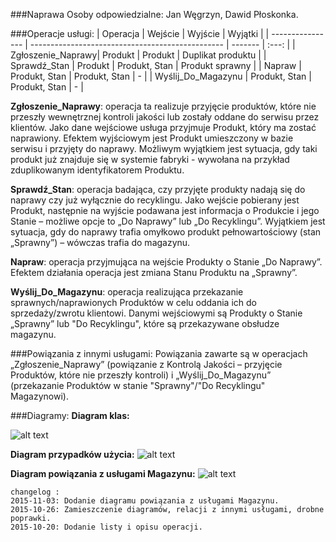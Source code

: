 ###Naprawa
Osoby odpowiedzialne: Jan Węgrzyn, Dawid Płoskonka.

###Operacje usługi:
| Operacja           | Wejście                                          | Wyjście   | Wyjątki |
| ---------------- | ------------------------------------------------ | -------   | :---: |
| Zgłoszenie_Naprawy| Produkt | Produkt     |  Duplikat produktu     |
| Sprawdź_Stan | Produkt | Produkt, Stan    | Produkt sprawny |
| Napraw  | Produkt, Stan | Produkt, Stan    | -      |
| Wyślij_Do_Magazynu  | Produkt, Stan | Produkt, Stan    | -      |


**Zgłoszenie_Naprawy**: operacja ta realizuje przyjęcie produktów, które nie przeszły wewnętrznej kontroli jakości lub zostały oddane do serwisu przez klientów. Jako dane wejściowe usługa przyjmuje Produkt, który ma zostać naprawiony. Efektem wyjściowym jest Produkt umieszczony w bazie serwisu i przyjęty do naprawy. Możliwym wyjątkiem jest sytuacja, gdy taki produkt już znajduje się w systemie fabryki - wywołana na przykład zduplikowanym identyfikatorem Produktu.

**Sprawdź_Stan**: operacja badająca, czy przyjęte produkty nadają się do naprawy czy już wyłącznie do recyklingu. Jako wejście pobierany jest Produkt, następnie na wyjście podawana jest informacja o Produkcie i jego Stanie – możliwe opcje to „Do Naprawy” lub „Do Recyklingu”. Wyjątkiem jest sytuacja, gdy do naprawy trafia omyłkowo produkt pełnowartościowy (stan „Sprawny”) – wówczas trafia do magazynu.

**Napraw**: operacja przyjmująca na wejście Produkty o Stanie „Do Naprawy”. Efektem działania operacja jest zmiana Stanu Produktu na „Sprawny”.

**Wyślij_Do_Magazynu**: operacja realizująca przekazanie sprawnych/naprawionych Produktów w celu oddania ich do sprzedaży/zwrotu klientowi. Danymi wejściowymi są Produkty o Stanie „Sprawny” lub "Do Recyklingu", które są przekazywane obsłudze magazynu.


###Powiązania z innymi usługami:
Powiązania zawarte są w operacjach „Zgłoszenie_Naprawy” (powiązanie z Kontrolą Jakości – przyjęcie Produktów, które nie przeszły kontroli) i „Wyślij_Do_Magazynu” (przekazanie Produktów w stanie "Sprawny"/"Do Recyklingu" Magazynowi).


###Diagramy:
**Diagram klas:**

![alt text](http://funkyimg.com/i/23Qy3.png "Diagram klas usługi Naprawa")

**Diagram przypadków użycia:**
![alt text](http://funkyimg.com/i/23Qy4.png "Diagram przypadków użycia")

**Diagram powiązania z usługami Magazynu:**
![alt text](http://funkyimg.com/i/243LU.jpg "Diagram powiązania z Magazynem")

```
changelog :
2015-11-03: Dodanie diagramu powiązania z usługami Magazynu.
2015-10-26: Zamieszczenie diagramów, relacji z innymi usługami, drobne poprawki.
2015-10-20: Dodanie listy i opisu operacji.
```
